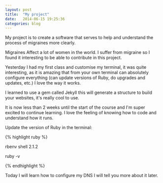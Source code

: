 ```yaml
---
layout: post
title:  "My project"
date:   2014-06-15 19:25:36
categories: blog
---
```


My project is to create a software that serves to help and understand the process of migraines more clearly.

Migraines Affect a lot of women in the world. I suffer from migraine so I found it interesting to be able to contribute in this project.

Yesterday I had my first class and customise my terminal, it was quite interesting, as it is amazing that from your own terminal can absolutely configure everything (can update versions of Ruby, do upgrades and updates, etc.) I love the way it works.

I learned to use a gem called Jekyll this will generate a structure to build your websites, it's really cool to use.

It is now less than 2 weeks until the start of the course and I'm super excited to continue learning.
I love the feeling of knowing how to code and understand how it runs.

Update the version of Ruby in the terminal:

{% highlight ruby %}

rbenv shell 2.1.2

ruby -v

{% endhighlight %}




Today I will learn how to configure my DNS I will tell you more about it later.





<!-- {% highlight ruby %}
def print_hi(name)
  puts "Hi, #{name}"
end
print_hi('Tom')
#=> prints 'Hi, Tom' to STDOUT.
{% endhighlight %}

Check out the [Jekyll docs][jekyll] for more info on how to get the most out of Jekyll. File all bugs/feature requests at [Jekyll's GitHub repo][jekyll-gh].

[jekyll-gh]: https://github.com/jekyll/jekyll
[jekyll]:    http://jekyllrb.com
 -->
